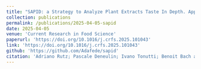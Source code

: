 ```yaml
---
title: "SAPID: a Strategy to Analyze Plant Extracts Taste In Depth. Application to the complex taste of Swertia chirayita (Roxb.) H.Karst."
collection: publications
permalink: /publications/2025-04-05-sapid
date: 2025-04-05
venue: 'Current Research in Food Science'
paperurl: 'https://doi.org/10.1016/j.crfs.2025.101043'
link: 'https://doi.org/10.1016/j.crfs.2025.101043'
github: 'https://github.com/Adafede/sapid'
citation: 'Adriano Rutz; Pascale Deneulin; Ivano Tonutti; Benoit Bach and Jean-Luc Wolfender. (2025). SAPID: a Strategy to Analyze Plant Extracts Taste In Depth. Application to the complex taste of Swertia chirayita (Roxb.) H.Karst. Current Research in Food Science. doi:10.1016/j.crfs.2025.101043.'
---
```


<!-- <script type='text/javascript' src='https://d1bxh8uas1mnw7.cloudfront.net/assets/embed.js'></script>
<div class='altmetric-embed' data-badge-popover='right' data-doi='10.1016/j.crfs.2025.101043'></div>
<span class="__dimensions_badge_embed__" data-doi="10.1016/j.crfs.2025.101043" data-hide-zero-citations="true" data-style="small_rectangle"></span><script async src="https://badge.dimensions.ai/badge.js" charset="utf-8"></script> -->